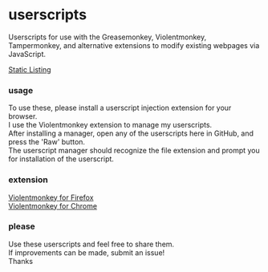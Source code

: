 # userscripts

Userscripts for use with the Greasemonkey, Violentmonkey, Tampermonkey, and alternative extensions to modify existing webpages via JavaScript.

[Static Listing](https://ericchase.github.io/browser--userscripts/)

### usage

To use these, please install a userscript injection extension for your browser.  
I use the Violentmonkey extension to manage my userscripts.  
After installing a manager, open any of the userscripts here in GitHub, and press the 'Raw' button.  
The userscript manager should recognize the file extension and prompt you for installation of the userscript.

### extension

[Violentmonkey for Firefox](https://addons.mozilla.org/en-US/firefox/addon/violentmonkey/)  
[Violentmonkey for Chrome](https://addons.mozilla.org/en-US/firefox/addon/styl-us/)

### please

Use these userscripts and feel free to share them.<br/>
If improvements can be made, submit an issue!<br/>
Thanks<br/>
